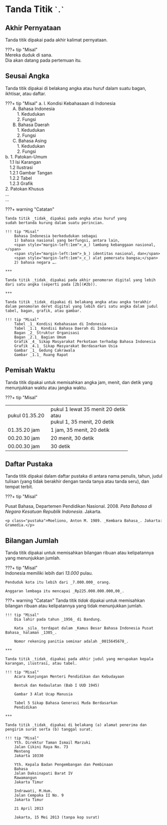 # Tanda Titik <small>\``.`\`</small>

## Akhir Pernyataan

Tanda titik dipakai pada akhir kalimat pernyataan.

???+ tip "Misal"  
    Mereka duduk di sana.  
    Dia akan datang pada pertemuan itu.

## Seusai Angka

Tanda titik dipakai di belakang angka atau huruf dalam suatu bagan, ikhtisar, atau daftar.

???+ tip "Misal"
    a. I. Kondisi Kebahasaan di Indonesia  
    <span style="margin-left:1.7em">A. Bahasa Indonesia</span>  
    <span style="margin-left:2.7em">1\. Kedudukan</span>  
    <span style="margin-left:2.7em">2\. Fungsi</span>  
    <span style="margin-left:1.7em">B. Bahasa Daerah</span>  
    <span style="margin-left:2.7em">1\. Kedudukan</span>  
    <span style="margin-left:2.7em">2\. Fungsi</span>  
    <span style="margin-left:1.7em">C. Bahasa Asing</span>  
    <span style="margin-left:2.7em">1\. Kedudukan</span>  
    <span style="margin-left:2.7em">2\. Fungsi</span>  
    <a name="2b">b.</a> 1. Patokan-Umum  
    <span style="margin-left:1em">1.1 Isi Karangan</span>  
    <span style="margin-left:1em">1.2 Ilustrasi</span>  
    <span style="margin-left:1em">1.2.1 Gambar Tangan</span>  
    <span style="margin-left:1em">1.2.2 Tabel</span>  
    <span style="margin-left:1em">1.2.3 Grafik</span>  
    2\. Patokan Khusus  
    ...  
    ...

???+ warning "Catatan"

    Tanda titik _tidak_ dipakai pada angka atau huruf yang
    sudah bertanda kurung dalam suatu perincian.

    !!! tip "Misal"  
        Bahasa Indonesia berkedudukan sebagai  
        1) bahasa nasional yang berfungsi, antara lain,  
        <span style="margin-left:1em">_a_) lambang kebanggaan nasional,</span>  
        <span style="margin-left:1em">_b_) identitas nasional, dan</span>  
        <span style="margin-left:1em">_c_) alat pemersatu bangsa;</span>  
        2) bahasa negara ….

    ***

    Tanda titik _tidak_ dipakai pada akhir penomoran digital yang lebih dari satu angka (seperti pada [2b](#2b)).

    ***

    Tanda titik _tidak_ dipakai di belakang angka atau angka terakhir dalam penomoran deret digital yang lebih dari satu angka dalam judul tabel, bagan, grafik, atau gambar.

    !!! tip "Misal"  
        Tabel _1_ Kondisi Kebahasaan di Indonesia  
        Tabel _1.1_ Kondisi Bahasa Daerah di Indonesia  
        Bagan _2_ Struktur Organisasi  
        Bagan _2.1_ Bagian Umum  
        Grafik _4_ Sikap Masyarakat Perkotaan terhadap Bahasa Indonesia  
        Grafik _4.1_ Sikap Masyarakat Berdasarkan Usia  
        Gambar _1_ Gedung Cakrawala  
        Gambar _1.1_ Ruang Rapat

## Pemisah Waktu

Tanda titik dipakai untuk memisahkan angka jam, menit, dan detik yang menunjukkan waktu atau jangka waktu.

???+ tip "Misal"
    <table>
      <colgroup>
        <col width="35%">
        <col width="65%">
      </colgroup>
      <tr>
        <td>pukul 01.35.20</td>
        <td>pukul 1 lewat 35 menit 20 detik <br>atau<br> pukul 1, 35 menit, 20 detik</td>
      </tr>
      <tr>
        <td>01.35.20 jam</td>
        <td>1 jam, 35 menit, 20 detik</td>
      </tr>
      <tr>
        <td>00.20.30 jam</td>
        <td>20 menit, 30 detik</td>
      </tr>
      <tr>
        <td>00.00.30 jam</td>
        <td>30 detik</td>
      </tr>
    </table>

## Daftar Pustaka

Tanda titik dipakai dalam daftar pustaka di antara nama penulis, tahun, judul tulisan (yang tidak berakhir dengan tanda tanya atau tanda seru), dan tempat terbit.

???+ tip "Misal"  
    <p class="pustaka">Pusat Bahasa, Departemen Pendidikan Nasional. 2008. _Peta Bahasa di Negara Kesatuan Republik Indonesia_. Jakarta.</p>

    <p class="pustaka">Moeliono, Anton M. 1989. _Kembara Bahasa_. Jakarta: Gramedia.</p>

## Bilangan Jumlah

Tanda titik dipakai untuk memisahkan bilangan ribuan atau kelipatannya yang menunjukkan jumlah.

???+ tip "Misal"  
    Indonesia memiliki lebih dari _13.000_ pulau.

    Penduduk kota itu lebih dari _7.000.000_ orang.

    Anggaran lembaga itu mencapai _Rp225.000.000.000,00_.

???+ warning "Catatan"
    Tanda titik _tidak_ dipakai untuk memisahkan bilangan ribuan atau kelipatannya yang tidak menunjukkan jumlah.

    !!! tip "Misal"  
        Dia lahir pada tahun _1956_ di Bandung.

        Kata _sila_ terdapat dalam _Kamus Besar Bahasa Indonesia Pusat Bahasa_ halaman _1305_.

        Nomor rekening panitia seminar adalah _0015645678_.

    ***

    Tanda titik _tidak_ dipakai pada akhir judul yang merupakan kepala karangan, ilustrasi, atau tabel.

    !!! tip "Misal"  
        Acara Kunjungan Menteri Pendidikan dan Kebudayaan

        Bentuk dan Kedaulatan (Bab I UUD 1945)

        Gambar 3 Alat Ucap Manusia

        Tabel 5 Sikap Bahasa Generasi Muda Berdasarkan
        Pendidikan

    ***

    Tanda titik _tidak_ dipakai di belakang (a) alamat penerima dan pengirim surat serta (b) tanggal surat.

    !!! tip "Misal"  
        Yth. Direktur Taman Ismail Marzuki  
        Jalan Cikini Raya No. 73  
        Menteng  
        Jakarta 10330

        Yth. Kepala Badan Pengembangan dan Pembinaan
        Bahasa  
        Jalan Daksinapati Barat IV  
        Rawamangun  
        Jakarta Timur

        Indrawati, M.Hum.  
        Jalan Cempaka II No. 9  
        Jakarta Timur

        21 April 2013

        Jakarta, 15 Mei 2013 (tanpa kop surat)


